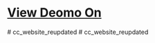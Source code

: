 <h1><a href="https://www.cybercyld.com/">View Deomo On</a> </h1>
#   c c _ w e b s i t e _ r e u p d a t e d  
 #   c c _ w e b s i t e _ r e u p d a t e d  
 